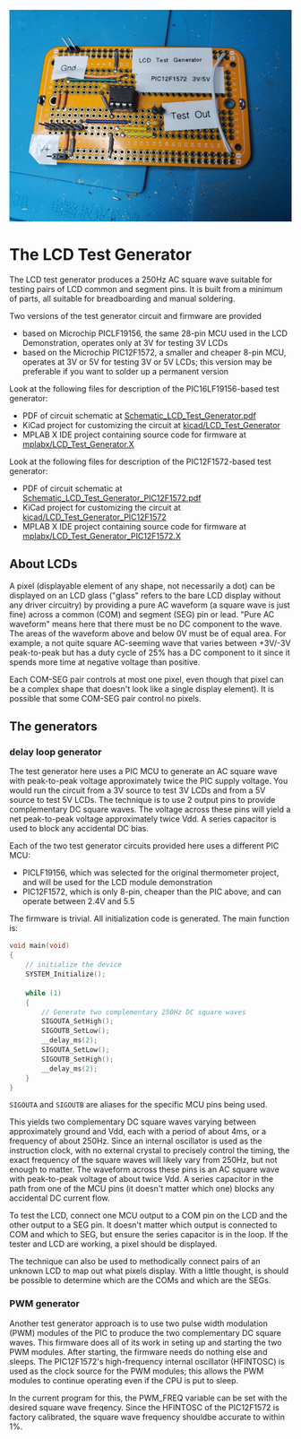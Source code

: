 ![LCD test generator circuit board](assets/images/LCD_Test_Generator.jpg)

# The LCD Test Generator

The LCD test generator produces a 250Hz AC square wave suitable for testing pairs of LCD common and segment pins.
It is built from a minimum of parts, all suitable for breadboarding and manual soldering.

Two versions of the test generator circuit and firmware are provided
* based on Microchip PICLF19156, the same 28-pin MCU used in the LCD Demonstration, operates only at 3V for testing 3V LCDs
* based on the Microchip PIC12F1572, a smaller and cheaper 8-pin MCU, operates at 3V or 5V for testing 3V or 5V LCDs; this version may be preferable if you want to solder up a permanent version

Look at the following files for description of the PIC16LF19156-based test generator:
* PDF of circuit schematic at [Schematic_LCD_Test_Generator.pdf](Schematic_LCD_Test_Generator.pdf)
* KiCad project for customizing the circuit at [kicad/LCD_Test_Generator](kicad/LCD_Test_Generator)
* MPLAB X IDE project containing source code for firmware at [mplabx/LCD_Test_Generator.X](mplabx/LCD_Test_Generator.X)

Look at the following files for description of the PIC12F1572-based test generator:
* PDF of circuit schematic at [Schematic_LCD_Test_Generator_PIC12F1572.pdf](Schematic_LCD_Test_Generator_PIC12F1572.pdf)
* KiCad project for customizing the circuit at [kicad/LCD_Test_Generator_PIC12F1572](kicad/LCD_Test_Generator_PIC12F1572)
* MPLAB X IDE project containing source code for firmware at [mplabx/LCD_Test_Generator_PIC12F1572.X](mplabx/LCD_Test_Generator_PIC12F1572.X)

## About LCDs

A pixel (displayable element of any shape, not necessarily a dot)
can be displayed on an LCD glass ("glass" refers to the bare LCD display without any driver circuitry)
by providing a pure AC waveform (a square wave is just fine) across a common (COM) and segment (SEG) pin or lead.
"Pure AC waveform" means here that there must be no DC component to the wave. The areas of the waveform above and below 0V must be of equal area. For example, a not quite square AC-seeming wave that varies between +3V/-3V peak-to-peak but has a duty cycle of 25% has a DC component to it since it spends more time at negative voltage than positive.

Each COM-SEG pair controls at most one pixel,
even though that pixel can be a complex shape that doesn't look like a single display element).
It is possible that some COM-SEG pair control no pixels.

## The generators

### delay loop generator

The test generator here uses a PIC MCU to generate an AC square wave with peak-to-peak voltage approximately twice the PIC supply voltage.
You would run the circuit from a 3V source to test 3V LCDs and from a 5V source to test 5V LCDs.
The technique is to use 2 output pins to provide complementary DC square waves.
The voltage across these pins will yield a net peak-to-peak voltage approximately twice Vdd.
A series capacitor is used to block any accidental DC bias.

Each of the two test generator circuits provided here uses a different PIC MCU:
* PICLF19156, which was selected for the original thermometer project, and will be used for the LCD module demonstration
* PIC12F1572, which is only 8-pin, cheaper than the PIC above, and can operate between 2.4V and 5.5

The firmware is trivial. All initialization code is generated. The main function is:
```C
void main(void)
{
    // initialize the device
    SYSTEM_Initialize();

    while (1)
    {
        // Generate two complementary 250Hz DC square waves
        SIGOUTA_SetHigh();
        SIGOUTB_SetLow();
        __delay_ms(2);
        SIGOUTA_SetLow();
        SIGOUTB_SetHigh();
        __delay_ms(2);
    }
}
```

`SIGOUTA` and `SIGOUTB` are aliases for the specific MCU pins being used.

This yields two complementary DC square waves varying between approximately ground and Vdd,
each with a period of about 4ms,
or a frequency of about 250Hz.
Since an internal oscillator is used as the instruction clock,
with no external crystal to precisely control the timing,
the exact frequency of the square waves will likely vary from 250Hz, but not enough to matter.
The waveform across these pins is an AC square wave with peak-to-peak voltage of about twice Vdd.
A series capacitor in the path from one of the MCU pins (it doesn't matter which one)
blocks any accidental DC current flow.

To test the LCD, connect one MCU output to a COM pin on the LCD and the other output to a SEG pin.
It doesn't matter which output is connected to COM and which to SEG,
but ensure the series capacitor is in the loop. If the tester and LCD are working, a pixel should be displayed.

The technique can also be used to methodically connect pairs of an unknown LCD to map out what pixels display.
With a little thought, is should be possible to determine which are the COMs and which are the SEGs.

### PWM generator

Another test generator approach is to use two pulse width modulation (PWM) modules
of the PIC to produce the two complementary DC square waves.
This firmware does all of its work in seting up and starting the two PWM modules.
After starting, the firmware needs do nothing else and sleeps.
The PIC12F1572's high-frequency internal oscillator (HFINTOSC)
is used as the clock source for the PWM modules;
this allows the PWM modules to continue operating even if the CPU is put to sleep.

In the current program for this, the PWM_FREQ variable can be set with the desired square wave freqency.
Since the HFINTOSC of the PIC12F1572 is factory calibrated,
the square wave frequency shouldbe accurate to within 1%.
